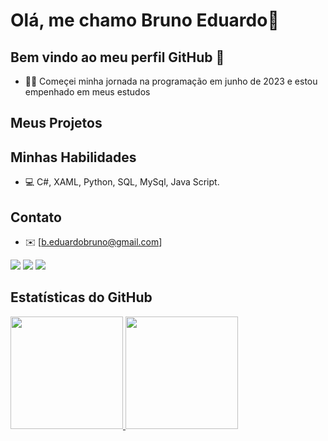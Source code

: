 # Olá, me chamo Bruno Eduardo👋

## Bem vindo ao meu perfil GitHub 👋

- 👨‍💻 Começei minha jornada na programação em junho de 2023 e estou empenhado em meus estudos

## Meus Projetos

## Minhas Habilidades

- 💻 C#, XAML, Python, SQL, MySql, Java Script.

## Contato

- ✉️ [b.eduardobruno@gmail.com]
<div>
<a href="https://instagram.com/eduardoo_bruno" target="_blank"><img loading="lazy" src="https://img.shields.io/badge/-Instagram-%23E4405F?style=for-the-badge&logo=instagram&logoColor=white" target="_blank"></a>
<a href = "mailto:contato@BrunoEduardo10203"><img loading="lazy" src="https://img.shields.io/badge/Gmail-D14836?style=for-the-badge&logo=gmail&logoColor=white" target="_blank"></a>
<a href="https://www.linkedin.com/in/bruno-eduardo-659622275" target="_blank"><img loading="lazy" src="https://img.shields.io/badge/-LinkedIn-%230077B5?style=for-the-badge&logo=linkedin&logoColor=white" target="_blank"></a>   
</div>

## Estatísticas do GitHub

<div>
<a href="https://github.com/BrunoEduardo10203">
<img loading="lazy" height="180em" src="https://github-readme-stats.vercel.app/api/top-langs/?username=BrunoEduardo10203&layout=compact&langs_count=7&theme=dracula"/>
<img loading="lazy" height="180em" src="https://github-readme-stats.vercel.app/api?username=BrunoEduardo10203&show_icons=true&theme=dracula&include_all_commits=true&count_private=true"/>
</div>
